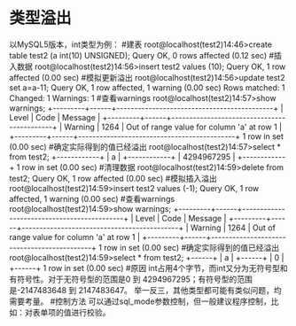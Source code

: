 # 类型溢出

以MySQL5版本，int类型为例：
#建表
root@localhost(test2)14:46>create table test2 (a int(10) UNSIGNED);
Query OK, 0 rows affected (0.12 sec)
#插入数据
root@localhost(test2)14:56>insert test2 values (10);
Query OK, 1 row affected (0.00 sec)
#模拟更新溢出
root@localhost(test2)14:56>update test2 set a=a-11;
Query OK, 1 row affected, 1 warning (0.00 sec)
Rows matched: 1  Changed: 1  Warnings: 1
#查看warnings
root@localhost(test2)14:57>show warnings;
+---------+------+--------------------------------------------+
| Level   | Code | Message                                    |
+---------+------+--------------------------------------------+
| Warning | 1264 | Out of range value for column 'a' at row 1 |
+---------+------+--------------------------------------------+
1 row in set (0.00 sec)
#确定实际得到的值已经溢出
root@localhost(test2)14:57>select * from test2;
+------------+
| a          |
+------------+
| 4294967295 |
+------------+
1 row in set (0.00 sec)
#清理数据
root@localhost(test2)14:59>delete from test2;
Query OK, 1 row affected (0.00 sec)
#模拟插入溢出
root@localhost(test2)14:59>insert test2 values (-1);
Query OK, 1 row affected, 1 warning (0.00 sec)
#查看warnings
root@localhost(test2)14:59>show warnings;
+---------+------+--------------------------------------------+
| Level   | Code | Message                                    |
+---------+------+--------------------------------------------+
| Warning | 1264 | Out of range value for column 'a' at row 1 |
+---------+------+--------------------------------------------+
1 row in set (0.00 sec)
#确定实际得到的值已经溢出
root@localhost(test2)14:59>select * from test2;
+------+
| a    |
+------+
|    0 |
+------+
1 row in set (0.00 sec)
#原因
int占用4个字节，而int又分为无符号型和有符号性。对于无符号型的范围是0 到 4294967295；有符号型的范围是-2147483648 到 2147483647。
举一反三，其他类型都可能有类似问题，均需要考量。
#控制方法
可以通过sql_mode参数控制，但一般建议程序控制，比如：对表单项的值进行校验。


